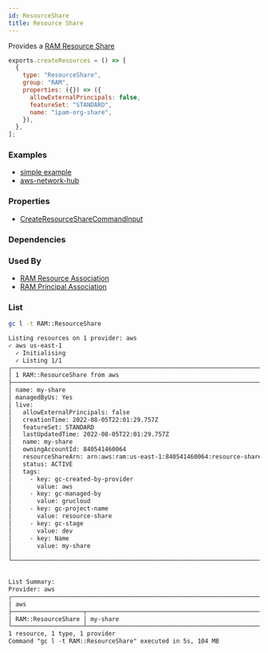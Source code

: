 ```yaml
---
id: ResourceShare
title: Resource Share
---
```


Provides a [RAM Resource Share](https://console.aws.amazon.com/ram/home?#Home:)

```js
exports.createResources = () => [
  {
    type: "ResourceShare",
    group: "RAM",
    properties: ({}) => ({
      allowExternalPrincipals: false,
      featureSet: "STANDARD",
      name: "ipam-org-share",
    }),
  },
];
```

### Examples

- [simple example](https://github.com/grucloud/grucloud/tree/main/examples/aws/RAM/resource-share)
- [aws-network-hub](https://github.com/grucloud/grucloud/tree/main/examples/aws/aws-samples/aws-network-hub-for-terraform)

### Properties

- [CreateResourceShareCommandInput](https://docs.aws.amazon.com/AWSJavaScriptSDK/v3/latest/clients/client-ram/interfaces/createresourcesharecommandinput.html)

### Dependencies

### Used By

- [RAM Resource Association](../RAM/ResourceAssociation.md)
- [RAM Principal Association](../RAM/PrincipalAssociation.md)

### List

```sh
gc l -t RAM::ResourceShare
```

```txt
Listing resources on 1 provider: aws
✓ aws us-east-1
  ✓ Initialising
  ✓ Listing 1/1
┌───────────────────────────────────────────────────────────────────────────┐
│ 1 RAM::ResourceShare from aws                                             │
├───────────────────────────────────────────────────────────────────────────┤
│ name: my-share                                                            │
│ managedByUs: Yes                                                          │
│ live:                                                                     │
│   allowExternalPrincipals: false                                          │
│   creationTime: 2022-08-05T22:01:29.757Z                                  │
│   featureSet: STANDARD                                                    │
│   lastUpdatedTime: 2022-08-05T22:01:29.757Z                               │
│   name: my-share                                                          │
│   owningAccountId: 840541460064                                           │
│   resourceShareArn: arn:aws:ram:us-east-1:840541460064:resource-share/12… │
│   status: ACTIVE                                                          │
│   tags:                                                                   │
│     - key: gc-created-by-provider                                         │
│       value: aws                                                          │
│     - key: gc-managed-by                                                  │
│       value: grucloud                                                     │
│     - key: gc-project-name                                                │
│       value: resource-share                                               │
│     - key: gc-stage                                                       │
│       value: dev                                                          │
│     - key: Name                                                           │
│       value: my-share                                                     │
│                                                                           │
└───────────────────────────────────────────────────────────────────────────┘


List Summary:
Provider: aws
┌──────────────────────────────────────────────────────────────────────────┐
│ aws                                                                      │
├────────────────────┬─────────────────────────────────────────────────────┤
│ RAM::ResourceShare │ my-share                                            │
└────────────────────┴─────────────────────────────────────────────────────┘
1 resource, 1 type, 1 provider
Command "gc l -t RAM::ResourceShare" executed in 5s, 104 MB
```
